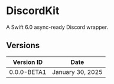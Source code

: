 #  DiscordKit

A Swift 6.0 async-ready Discord wrapper.

## Versions

| Version ID  | Date             |
| ----------- | ---------------- |
| 0.0.0-BETA1 | January 30, 2025 |
